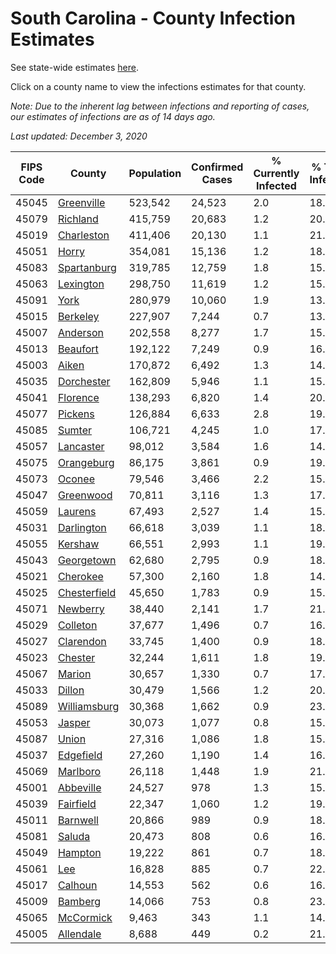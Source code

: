 # South Carolina - County Infection Estimates

See state-wide estimates [here](/infections/us-sc).

Click on a county name to view the infections estimates for that county.

*Note: Due to the inherent lag between infections and reporting of cases, our estimates of infections are as of 14 days ago.*

*Last updated: December 3, 2020*

|   FIPS Code |                       County |   Population |   Confirmed Cases |   % Currently Infected |   % Total Infected |
|-------------|------------------------------|--------------|-------------------|------------------------|--------------------|
|       45045 |     [Greenville](greenville) |      523,542 |            24,523 |                    2.0 |               18.5 |
|       45079 |         [Richland](richland) |      415,759 |            20,683 |                    1.2 |               20.4 |
|       45019 |     [Charleston](charleston) |      411,406 |            20,130 |                    1.1 |               21.5 |
|       45051 |               [Horry](horry) |      354,081 |            15,136 |                    1.2 |               18.0 |
|       45083 |   [Spartanburg](spartanburg) |      319,785 |            12,759 |                    1.8 |               15.1 |
|       45063 |       [Lexington](lexington) |      298,750 |            11,619 |                    1.2 |               15.5 |
|       45091 |                 [York](york) |      280,979 |            10,060 |                    1.9 |               13.6 |
|       45015 |         [Berkeley](berkeley) |      227,907 |             7,244 |                    0.7 |               13.6 |
|       45007 |         [Anderson](anderson) |      202,558 |             8,277 |                    1.7 |               15.3 |
|       45013 |         [Beaufort](beaufort) |      192,122 |             7,249 |                    0.9 |               16.1 |
|       45003 |               [Aiken](aiken) |      170,872 |             6,492 |                    1.3 |               14.2 |
|       45035 |     [Dorchester](dorchester) |      162,809 |             5,946 |                    1.1 |               15.2 |
|       45041 |         [Florence](florence) |      138,293 |             6,820 |                    1.4 |               20.3 |
|       45077 |           [Pickens](pickens) |      126,884 |             6,633 |                    2.8 |               19.2 |
|       45085 |             [Sumter](sumter) |      106,721 |             4,245 |                    1.0 |               17.2 |
|       45057 |       [Lancaster](lancaster) |       98,012 |             3,584 |                    1.6 |               14.2 |
|       45075 |     [Orangeburg](orangeburg) |       86,175 |             3,861 |                    0.9 |               19.4 |
|       45073 |             [Oconee](oconee) |       79,546 |             3,466 |                    2.2 |               15.7 |
|       45047 |       [Greenwood](greenwood) |       70,811 |             3,116 |                    1.3 |               17.9 |
|       45059 |           [Laurens](laurens) |       67,493 |             2,527 |                    1.4 |               15.5 |
|       45031 |     [Darlington](darlington) |       66,618 |             3,039 |                    1.1 |               18.2 |
|       45055 |           [Kershaw](kershaw) |       66,551 |             2,993 |                    1.1 |               19.2 |
|       45043 |     [Georgetown](georgetown) |       62,680 |             2,795 |                    0.9 |               18.6 |
|       45021 |         [Cherokee](cherokee) |       57,300 |             2,160 |                    1.8 |               14.0 |
|       45025 | [Chesterfield](chesterfield) |       45,650 |             1,783 |                    0.9 |               15.6 |
|       45071 |         [Newberry](newberry) |       38,440 |             2,141 |                    1.7 |               21.8 |
|       45029 |         [Colleton](colleton) |       37,677 |             1,496 |                    0.7 |               16.5 |
|       45027 |       [Clarendon](clarendon) |       33,745 |             1,400 |                    0.9 |               18.5 |
|       45023 |           [Chester](chester) |       32,244 |             1,611 |                    1.8 |               19.6 |
|       45067 |             [Marion](marion) |       30,657 |             1,330 |                    0.7 |               17.5 |
|       45033 |             [Dillon](dillon) |       30,479 |             1,566 |                    1.2 |               20.3 |
|       45089 | [Williamsburg](williamsburg) |       30,368 |             1,662 |                    0.9 |               23.2 |
|       45053 |             [Jasper](jasper) |       30,073 |             1,077 |                    0.8 |               15.0 |
|       45087 |               [Union](union) |       27,316 |             1,086 |                    1.8 |               15.1 |
|       45037 |       [Edgefield](edgefield) |       27,260 |             1,190 |                    1.4 |               16.6 |
|       45069 |         [Marlboro](marlboro) |       26,118 |             1,448 |                    1.9 |               21.3 |
|       45001 |       [Abbeville](abbeville) |       24,527 |               978 |                    1.3 |               15.5 |
|       45039 |       [Fairfield](fairfield) |       22,347 |             1,060 |                    1.2 |               19.5 |
|       45011 |         [Barnwell](barnwell) |       20,866 |               989 |                    0.9 |               18.9 |
|       45081 |             [Saluda](saluda) |       20,473 |               808 |                    0.6 |               16.9 |
|       45049 |           [Hampton](hampton) |       19,222 |               861 |                    0.7 |               18.5 |
|       45061 |                   [Lee](lee) |       16,828 |               885 |                    0.7 |               22.4 |
|       45017 |           [Calhoun](calhoun) |       14,553 |               562 |                    0.6 |               16.8 |
|       45009 |           [Bamberg](bamberg) |       14,066 |               753 |                    0.8 |               23.4 |
|       45065 |       [McCormick](mccormick) |        9,463 |               343 |                    1.1 |               14.2 |
|       45005 |       [Allendale](allendale) |        8,688 |               449 |                    0.2 |               21.6 |